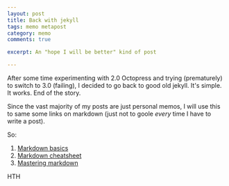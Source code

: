 ```yaml
---
layout: post
title: Back with jekyll
tags: memo metapost
category: memo
comments: true

excerpt: An "hope I will be better" kind of post

---
```


After some time experimenting with 2.0 Octopress and trying (prematurely) to switch to 3.0 (failing), I decided to go back to good old jekyll.
It's simple. It works. End of the story.

Since the vast majority of my posts are just personal memos, I will use this to same some links on markdown (just not to goole *every* time I have to write a post).

So:

1. [Markdown basics](https://help.github.com/articles/markdown-basics/) 
2. [Markdown cheatsheet](https://github.com/adam-p/markdown-here/wiki/Markdown-Cheatsheet) 
3. [Mastering markdown](https://guides.github.com/features/mastering-markdown/) 

HTH
